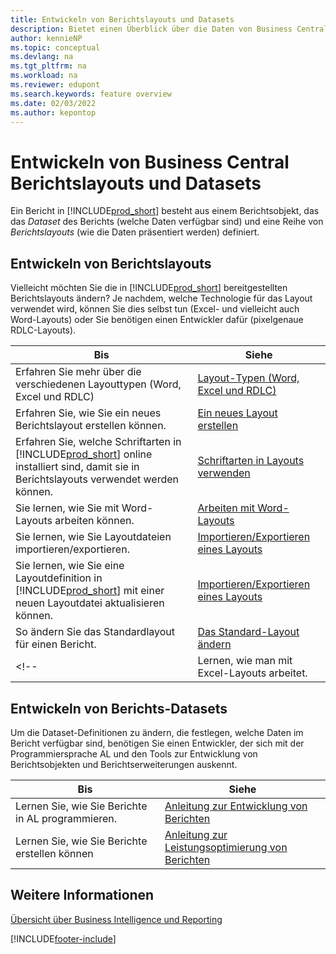 ```yaml
---
title: Entwickeln von Berichtslayouts und Datasets
description: Bietet einen Überblick über die Daten von Business Central.
author: kennieNP
ms.topic: conceptual
ms.devlang: na
ms.tgt_pltfrm: na
ms.workload: na
ms.reviewer: edupont
ms.search.keywords: feature overview
ms.date: 02/03/2022
ms.author: kepontop
---
```


# <a name="developing-business-central-report-layouts-and-datasets"></a><a name="developing-business-central-report-layouts-and-datasets"></a><a name="developing-business-central-report-layouts-and-datasets"></a>Entwickeln von Business Central Berichtslayouts und Datasets

Ein Bericht in [!INCLUDE[prod_short](includes/prod_short.md)] besteht aus einem Berichtsobjekt, das das _Dataset_ des Berichts (welche Daten verfügbar sind) und eine Reihe von _Berichtslayouts_ (wie die Daten präsentiert werden) definiert.  

## <a name="developing-report-layouts"></a><a name="developing-report-layouts"></a><a name="developing-report-layouts"></a>Entwickeln von Berichtslayouts

Vielleicht möchten Sie die in [!INCLUDE[prod_short](includes/prod_short.md)] bereitgestellten Berichtslayouts ändern? Je nachdem, welche Technologie für das Layout verwendet wird, können Sie dies selbst tun (Excel- und vielleicht auch Word-Layouts) oder Sie benötigen einen Entwickler dafür (pixelgenaue RDLC-Layouts).

| Bis | Siehe |
|--|--|
| Erfahren Sie mehr über die verschiedenen Layouttypen (Word, Excel und RDLC) | [Layout-Typen (Word, Excel und RDLC)](ui-manage-report-layouts.md) |
| Erfahren Sie, wie Sie ein neues Berichtslayout erstellen können. | [Ein neues Layout erstellen](ui-how-create-custom-report-layout.md) |
| Erfahren Sie, welche Schriftarten in [!INCLUDE[prod_short](includes/prod_short.md)] online installiert sind, damit sie in Berichtslayouts verwendet werden können. | [Schriftarten in Layouts verwenden](ui-fonts.md) |
| Sie lernen, wie Sie mit Word-Layouts arbeiten können. | [Arbeiten mit Word-Layouts](ui-how-add-fields-word-report-layout.md) |
| Sie lernen, wie Sie Layoutdateien importieren/exportieren. | [Importieren/Exportieren eines Layouts](ui-how-import-and-export-report-layout.md) |
| Sie lernen, wie Sie eine Layoutdefinition in [!INCLUDE[prod_short](includes/prod_short.md)] mit einer neuen Layoutdatei aktualisieren können. | [Importieren/Exportieren eines Layouts](ui-how-import-and-export-report-layout.md) |
| So ändern Sie das Standardlayout für einen Bericht. | [Das Standard-Layout ändern](ui-how-change-layout-currently-used-report.md) |
<!-- | Lernen, wie man mit Excel-Layouts arbeitet. | [Arbeiten mit Excel-Layouts](ui-how-add-fields-word-report-layout.md) | -->

## <a name="developing-report-datasets"></a><a name="developing-report-datasets"></a><a name="developing-report-datasets"></a>Entwickeln von Berichts-Datasets

 Um die Dataset-Definitionen zu ändern, die festlegen, welche Daten im Bericht verfügbar sind, benötigen Sie einen Entwickler, der sich mit der Programmiersprache AL und den Tools zur Entwicklung von Berichtsobjekten und Berichtserweiterungen auskennt.

| Bis | Siehe |
|--|--|
| Lernen Sie, wie Sie Berichte in AL programmieren. | [Anleitung zur Entwicklung von Berichten](/dynamics365/business-central/dev-itpro/developer/devenv-reports) |
| Lernen Sie, wie Sie Berichte erstellen können | [Anleitung zur Leistungsoptimierung von Berichten](/dynamics365/business-central/dev-itpro/performance/performance-developer#writing-efficient-reports) |

## <a name="see-also"></a><a name="see-also"></a><a name="see-also"></a>Weitere Informationen

[Übersicht über Business Intelligence und Reporting](reports-use-reports.md)


[!INCLUDE[footer-include](includes/footer-banner.md)]
